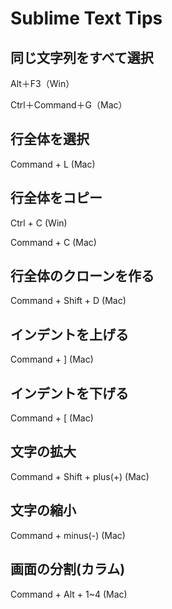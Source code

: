# Sublime Text Tips

## 同じ文字列をすべて選択
Alt＋F3（Win）

Ctrl＋Command＋G（Mac）

## 行全体を選択

Command + L (Mac)

## 行全体をコピー
Ctrl + C (Win)

Command + C (Mac)

## 行全体のクローンを作る

Command + Shift + D (Mac)

## インデントを上げる

Command + ] (Mac)

## インデントを下げる

Command + [ (Mac)

## 文字の拡大

Command + Shift + plus(+) (Mac)

## 文字の縮小

Command + minus(-) (Mac)

## 画面の分割(カラム)

Command + Alt + 1~4 (Mac)